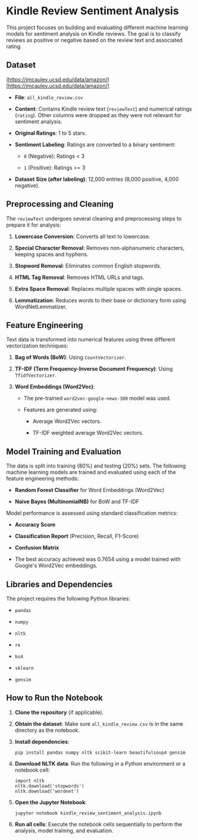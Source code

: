 # Kindle Review Sentiment Analysis

This project focuses on building and evaluating different machine learning models for sentiment analysis on Kindle reviews. The goal is to classify reviews as positive or negative based on the review text and associated rating.

## Dataset

(https://jmcauley.ucsd.edu/data/amazon/)[https://jmcauley.ucsd.edu/data/amazon/]

* **File**: `all_kindle_review.csv`

* **Content**: Contains Kindle review text (`reviewText`) and numerical ratings (`rating`). Other columns were dropped as they were not relevant for sentiment analysis.

* **Original Ratings**: 1 to 5 stars.

* **Sentiment Labeling**: Ratings are converted to a binary sentiment:

    * `0` (Negative): Ratings < 3

    * `1` (Positive): Ratings >= 3

* **Dataset Size (after labeling)**: 12,000 entries (8,000 positive, 4,000 negative).

## Preprocessing and Cleaning

The `reviewText` undergoes several cleaning and preprocessing steps to prepare it for analysis:

1.  **Lowercase Conversion**: Converts all text to lowercase.

2.  **Special Character Removal**: Removes non-alphanumeric characters, keeping spaces and hyphens.

3.  **Stopword Removal**: Eliminates common English stopwords.

4.  **HTML Tag Removal**: Removes HTML URLs and tags.

5.  **Extra Space Removal**: Replaces multiple spaces with single spaces.

6.  **Lemmatization**: Reduces words to their base or dictionary form using WordNetLemmatizer.

## Feature Engineering

Text data is transformed into numerical features using three different vectorization techniques:

1.  **Bag of Words (BoW)**: Using `CountVectorizer`.

2.  **TF-IDF (Term Frequency-Inverse Document Frequency)**: Using `TfidfVectorizer`.

3.  **Word Embeddings (Word2Vec)**:

    * The pre-trained `word2vec-google-news-300` model was used.

    * Features are generated using:

        * Average Word2Vec vectors.

        * TF-IDF weighted average Word2Vec vectors.

## Model Training and Evaluation

The data is split into training (80%) and testing (20%) sets. The following machine learning models are trained and evaluated using each of the feature engineering methods:

* **Random Forest Classifier** for Word Embeddings (Word2Vec)

* **Naive Bayes (MultinomialNB)** for BoW and TF-IDF

Model performance is assessed using standard classification metrics:

* **Accuracy Score**

* **Classification Report** (Precision, Recall, F1-Score)

* **Confusion Matrix**

* The best accuracy achieved was 0.7654 using a model trained with Google's Word2Vec embeddings. 

## Libraries and Dependencies

The project requires the following Python libraries:

* `pandas`

* `numpy`

* `nltk`

* `re`

* `bs4`

* `sklearn`

* `gensim`

## How to Run the Notebook

1.  **Clone the repository** (if applicable).

2.  **Obtain the dataset**: Make sure `all_kindle_review.csv` is in the same directory as the notebook.

3.  **Install dependencies**:

    ```
    pip install pandas numpy nltk scikit-learn beautifulsoup4 gensim

    ```

4.  **Download NLTK data**: Run the following in a Python environment or a notebook cell:

    ```
    import nltk
    nltk.download('stopwords')
    nltk.download('wordnet')

    ```

5.  **Open the Jupyter Notebook**:

    ```
    jupyter notebook kindle_review_sentiment_analysis.ipynb

    ```

6.  **Run all cells**: Execute the notebook cells sequentially to perform the analysis, model training, and evaluation.
